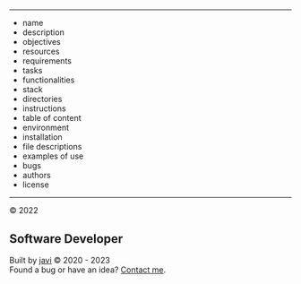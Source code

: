 # 
- - -
- name
- description
- objectives
- resources
- requirements
- tasks
- functionalities
- stack
- directories
- instructions
- table of content
- environment
- installation
- file descriptions
- examples of use
- bugs
- authors
- license
- - -
:copyright: 2022
## Software Developer
Built by [javi](https://github.com/javierandres-dev/) :copyright: 2020 - 2023  
Found a bug or have an idea? [Contact me](https://www.linkedin.com/in/javierandres-dev/).
